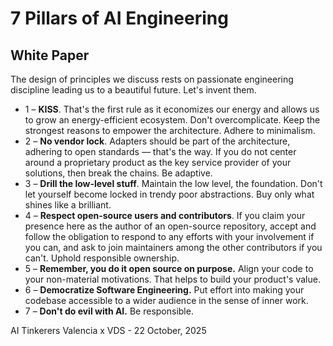 # 7 Pillars of AI Engineering
## White Paper

The design of principles we discuss rests on passionate engineering discipline leading us to a beautiful future.
Let's invent them.

- 1 – **KISS**. That's the first rule as it economizes our energy and allows us to grow an energy-efficient ecosystem. Don't overcomplicate. Keep the strongest reasons to empower the architecture. Adhere to minimalism.
- 2 – **No vendor lock**. Adapters should be part of the architecture, adhering to open standards — that's the way. If you do not center around a proprietary product as the key service provider of your solutions, then break the chains. Be adaptive.
- 3 – **Drill the low-level stuff**. Maintain the low level, the foundation. Don't let yourself become locked in trendy poor abstractions. Buy only what shines like a brilliant.
- 4 – **Respect open-source users and contributors**. If you claim your presence here as the author of an open-source repository, accept and follow the obligation to respond to any efforts with your involvement if you can, and ask to join maintainers among the other contributors if you can't. Uphold responsible ownership.
- 5 – **Remember, you do it open source on purpose.** Align your code to your non-material motivations. That helps to build your product's value.
- 6 – **Democratize Software Engineering.** Put effort into making your codebase accessible to a wider audience in the sense of inner work.
- 7 – **Don't do evil with AI.** Be responsible.


AI Tinkerers Valencia x VDS - 22 October, 2025

